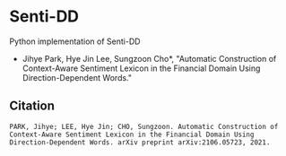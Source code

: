 # Senti-DD

Python implementation of Senti-DD

* Jihye Park, Hye Jin Lee, Sungzoon Cho*, "Automatic Construction of Context-Aware Sentiment Lexicon in the Financial Domain Using Direction-Dependent Words."

## Citation
```
PARK, Jihye; LEE, Hye Jin; CHO, Sungzoon. Automatic Construction of Context-Aware Sentiment Lexicon in the Financial Domain Using Direction-Dependent Words. arXiv preprint arXiv:2106.05723, 2021.
```
